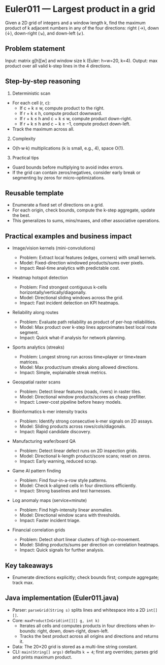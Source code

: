 # Euler011 — Largest product in a grid

Given a 2D grid of integers and a window length k, find the maximum product of k adjacent numbers in any of the four directions: right (→), down (↓), down-right (↘), and down-left (↙).

## Problem statement

Input: matrix g[h][w] and window size k (Euler: h=w=20, k=4). Output: max product over all valid k-step lines in the 4 directions.

## Step-by-step reasoning

1) Deterministic scan
- For each cell (r, c):
  - If c + k ≤ w, compute product to the right.
  - If r + k ≤ h, compute product downward.
  - If r + k ≤ h and c + k ≤ w, compute product down-right.
  - If r + k ≤ h and c − k ≥ −1, compute product down-left.
- Track the maximum across all.

2) Complexity
- O(h·w·k) multiplications (k is small, e.g., 4), space O(1).

3) Practical tips
- Guard bounds before multiplying to avoid index errors.
- If the grid can contain zeros/negatives, consider early break or segmenting by zeros for micro-optimizations.

## Reusable template
- Enumerate a fixed set of directions on a grid.
- For each origin, check bounds, compute the k-step aggregate, update the best.
- This generalizes to sums, mins/maxes, and other associative operations.

## Practical examples and business impact

- Image/vision kernels (mini-convolutions)
  - Problem: Extract local features (edges, corners) with small kernels.
  - Model: Fixed-direction windowed products/sums over pixels.
  - Impact: Real-time analytics with predictable cost.

- Heatmap hotspot detection
  - Problem: Find strongest contiguous k-cells horizontally/vertically/diagonally.
  - Model: Directional sliding windows across the grid.
  - Impact: Fast incident detection on KPI heatmaps.

- Reliability along routes
  - Problem: Evaluate path reliability as product of per-hop reliabilities.
  - Model: Max product over k-step lines approximates best local route segment.
  - Impact: Quick what-if analysis for network planning.

- Sports analytics (streaks)
  - Problem: Longest strong run across time×player or time×team matrices.
  - Model: Max product/sum streaks along allowed directions.
  - Impact: Simple, explainable streak metrics.

- Geospatial raster scans
  - Problem: Detect linear features (roads, rivers) in raster tiles.
  - Model: Directional window products/scores as cheap prefilter.
  - Impact: Lower-cost pipeline before heavy models.

- Bioinformatics k-mer intensity tracks
  - Problem: Identify strong consecutive k-mer signals on 2D assays.
  - Model: Sliding products across rows/cols/diagonals.
  - Impact: Rapid candidate discovery.

- Manufacturing wafer/board QA
  - Problem: Detect linear defect runs on 2D inspection grids.
  - Model: Directional k-length product/score scans; reset on zeros.
  - Impact: Early warning, reduced scrap.

- Game AI pattern finding
  - Problem: Find four-in-a-row style patterns.
  - Model: Check k-aligned cells in four directions efficiently.
  - Impact: Strong baselines and test harnesses.

- Log anomaly maps (service×minute)
  - Problem: Find high-intensity linear anomalies.
  - Model: Directional window scans with thresholds.
  - Impact: Faster incident triage.

- Financial correlation grids
  - Problem: Detect short linear clusters of high co-movement.
  - Model: Sliding products/sums per direction on correlation heatmaps.
  - Impact: Quick signals for further analysis.

## Key takeaways
- Enumerate directions explicitly; check bounds first; compute aggregate; track max.

## Java implementation (Euler011.java)

- Parser: `parseGrid(String s)` splits lines and whitespace into a 2D `int[][]`.
- Core: `maxProductInGrid(int[][] g, int k)`
  - Iterates all cells and computes products in four directions when in-bounds: right, down, down-right, down-left.
  - Tracks the best product across all origins and directions and returns it.
- Data: The 20×20 grid is stored as a multi-line string constant.
- CLI: `main(String[] args)` defaults `k = 4`; first arg overrides; parses grid and prints maximum product.
